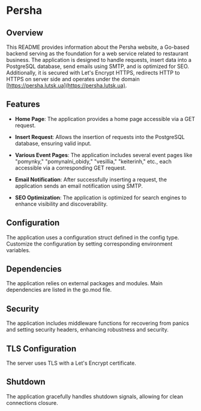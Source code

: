 # Persha

## Overview

This README provides information about the Persha website, a Go-based backend serving as the foundation for a web service related to restaurant business. The application is designed to handle requests, insert data into a PostgreSQL database, send emails using SMTP, and is optimized for SEO. Additionally, it is secured with Let's Encrypt HTTPS, redirects HTTP to HTTPS on server side and operates under the domain [https://persha.lutsk.ua](https://persha.lutsk.ua).

## Features

- **Home Page**: The application provides a home page accessible via a GET request.

- **Insert Request**: Allows the insertion of requests into the PostgreSQL database, ensuring valid input.

- **Various Event Pages**: The application includes several event pages like "pomynky," "pomynalni_obidy," "vesillia," "keiterinh," etc., each accessible via a corresponding GET request.

- **Email Notification**: After successfully inserting a request, the application sends an email notification using SMTP.

- **SEO Optimization**: The application is optimized for search engines to enhance visibility and discoverability.

## Configuration

The application uses a configuration struct defined in the config type. Customize the configuration by setting corresponding environment variables.

## Dependencies

The application relies on external packages and modules. Main dependencies are listed in the go.mod file.

## Security

The application includes middleware functions for recovering from panics and setting security headers, enhancing robustness and security.

## TLS Configuration

The server uses TLS with a Let's Encrypt certificate.

## Shutdown

The application gracefully handles shutdown signals, allowing for clean connections closure.
